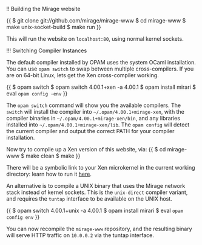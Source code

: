 
!! Building the Mirage website

{{
$ git clone git://github.com/mirage/mirage-www
$ cd mirage-www
$ make unix-socket-build
$ make run
}}

This will run the website on `localhost:80`, using normal kernel sockets.

!!! Switching Compiler Instances

The default compiler installed by OPAM uses the system OCaml installation. You can use `opam switch` to swap between multiple cross-compilers. If you are on 64-bit Linux, lets get the Xen cross-compiler working.

{{
$ opam switch
$ opam switch 4.00.1+xen -a 4.00.1
$ opam install mirari
$ eval `opam config -env`
}}

The `opam switch` command will show you the available compilers. The `switch` will install the compiler into `~/.opam/4.00.1+mirage-xen`, with the compiler binaries in `~/.opam/4.00.1+mirage-xen/bin`, and any libraries installed into `~/.opam/4.00.1+mirage-xen/lib`. The `opam config` will detect the current compiler and output the correct PATH for your compiler installation.

Now try to compile up a Xen version of this website, via:
{{
$ cd mirage-www
$ make clean
$ make
}}

There will be a symbolic link to your Xen microkernel in the current working directory: learn how to run it [here](/wiki/xen-boot).

An alternative is to compile a UNIX binary that uses the Mirage network stack instead of kernel sockets. This is the `unix-direct` compiler variant, and requires the `tuntap` interface to be available on the UNIX host.

{{
$ opam switch 4.00.1+unix -a 4.00.1
$ opam install mirari
$ eval `opam config env`
}}

You can now recompile the `mirage-www` repository, and the resulting binary will serve HTTP traffic on `10.0.0.2` via the tuntap interface.
